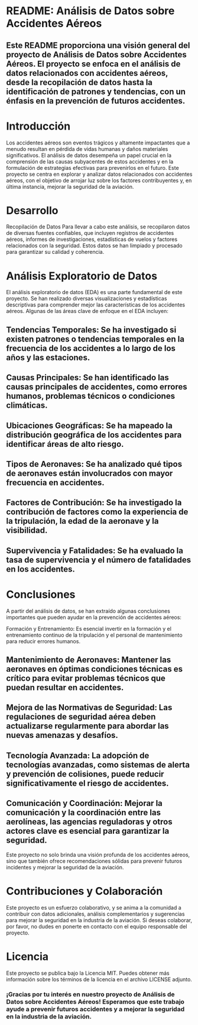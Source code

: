 <h1>README: Análisis de Datos sobre Accidentes Aéreos</h1>

## Este README proporciona una visión general del proyecto de Análisis de Datos sobre Accidentes Aéreos. El proyecto se enfoca en el análisis de datos relacionados con accidentes aéreos, desde la recopilación de datos hasta la identificación de patrones y tendencias, con un énfasis en la prevención de futuros accidentes.

# Introducción
Los accidentes aéreos son eventos trágicos y altamente impactantes que a menudo resultan en pérdida de vidas humanas y daños materiales significativos. El análisis de datos desempeña un papel crucial en la comprensión de las causas subyacentes de estos accidentes y en la formulación de estrategias efectivas para prevenirlos en el futuro. Este proyecto se centra en explorar y analizar datos relacionados con accidentes aéreos, con el objetivo de arrojar luz sobre los factores contribuyentes y, en última instancia, mejorar la seguridad de la aviación.

# Desarrollo
Recopilación de Datos
Para llevar a cabo este análisis, se recopilaron datos de diversas fuentes confiables, que incluyen registros de accidentes aéreos, informes de investigaciones, estadísticas de vuelos y factores relacionados con la seguridad. Estos datos se han limpiado y procesado para garantizar su calidad y coherencia.

# Análisis Exploratorio de Datos
El análisis exploratorio de datos (EDA) es una parte fundamental de este proyecto. Se han realizado diversas visualizaciones y estadísticas descriptivas para comprender mejor las características de los accidentes aéreos. Algunas de las áreas clave de enfoque en el EDA incluyen:

## Tendencias Temporales: Se ha investigado si existen patrones o tendencias temporales en la frecuencia de los accidentes a lo largo de los años y las estaciones.

## Causas Principales: Se han identificado las causas principales de accidentes, como errores humanos, problemas técnicos o condiciones climáticas.

## Ubicaciones Geográficas: Se ha mapeado la distribución geográfica de los accidentes para identificar áreas de alto riesgo.

## Tipos de Aeronaves: Se ha analizado qué tipos de aeronaves están involucrados con mayor frecuencia en accidentes.

## Factores de Contribución: Se ha investigado la contribución de factores como la experiencia de la tripulación, la edad de la aeronave y la visibilidad.

## Supervivencia y Fatalidades: Se ha evaluado la tasa de supervivencia y el número de fatalidades en los accidentes.

# Conclusiones
A partir del análisis de datos, se han extraído algunas conclusiones importantes que pueden ayudar en la prevención de accidentes aéreos:

Formación y Entrenamiento: Es esencial invertir en la formación y el entrenamiento continuo de la tripulación y el personal de mantenimiento para reducir errores humanos.

## Mantenimiento de Aeronaves: Mantener las aeronaves en óptimas condiciones técnicas es crítico para evitar problemas técnicos que puedan resultar en accidentes.

## Mejora de las Normativas de Seguridad: Las regulaciones de seguridad aérea deben actualizarse regularmente para abordar las nuevas amenazas y desafíos.

## Tecnología Avanzada: La adopción de tecnologías avanzadas, como sistemas de alerta y prevención de colisiones, puede reducir significativamente el riesgo de accidentes.

## Comunicación y Coordinación: Mejorar la comunicación y la coordinación entre las aerolíneas, las agencias reguladoras y otros actores clave es esencial para garantizar la seguridad.

Este proyecto no solo brinda una visión profunda de los accidentes aéreos, sino que también ofrece recomendaciones sólidas para prevenir futuros incidentes y mejorar la seguridad de la aviación.

# Contribuciones y Colaboración
Este proyecto es un esfuerzo colaborativo, y se anima a la comunidad a contribuir con datos adicionales, análisis complementarios y sugerencias para mejorar la seguridad en la industria de la aviación. Si deseas colaborar, por favor, no dudes en ponerte en contacto con el equipo responsable del proyecto.

# Licencia
Este proyecto se publica bajo la Licencia MIT. Puedes obtener más información sobre los términos de la licencia en el archivo LICENSE adjunto.

### ¡Gracias por tu interés en nuestro proyecto de Análisis de Datos sobre Accidentes Aéreos! Esperamos que este trabajo ayude a prevenir futuros accidentes y a mejorar la seguridad en la industria de la aviación.
